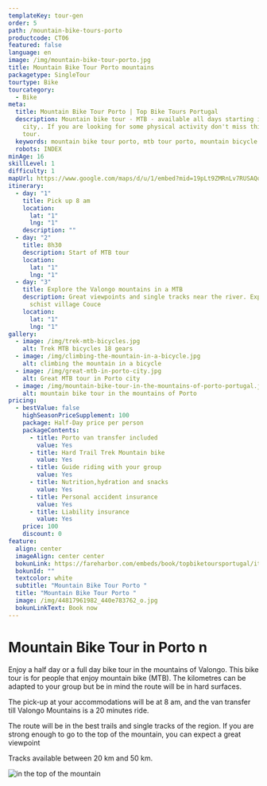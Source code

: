 ```yaml
---
templateKey: tour-gen
order: 5
path: /mountain-bike-tours-porto
productcode: CT06
featured: false
language: en
image: /img/mountain-bike-tour-porto.jpg
title: Mountain Bike Tour Porto mountains
packagetype: SingleTour
tourtype: Bike
tourcategory:
  - Bike
meta:
  title: Mountain Bike Tour Porto | Top Bike Tours Portugal
  description: Mountain bike tour - MTB - available all days starting in Porto
    city,. If you are looking for some physical activity don't miss this bike
    tour.
  keywords: mountain bike tour porto, mtb tour porto, mountain bicycle in porto
  robots: INDEX
minAge: 16
skillLevel: 1
difficulty: 1
mapUrl: https://www.google.com/maps/d/u/1/embed?mid=19pLt9ZMRnLv7RUSAQqpybO9X-oNSSOhV
itinerary:
  - day: "1"
    title: Pick up 8 am
    location:
      lat: "1"
      lng: "1"
    description: ""
  - day: "2"
    title: 8h30
    description: Start of MTB tour
    location:
      lat: "1"
      lng: "1"
  - day: "3"
    title: Explore the Valongo mountains in a MTB
    description: Great viewpoints and single tracks near the river. Explore the
      schist village Couce
    location:
      lat: "1"
      lng: "1"
gallery:
  - image: /img/trek-mtb-bicycles.jpg
    alt: Trek MTB bicycles 18 gears
  - image: /img/climbing-the-mountain-in-a-bicycle.jpg
    alt: climbing the mountain in a bicycle
  - image: /img/great-mtb-in-porto-city.jpg
    alt: Great MTB tour in Porto city
  - image: /img/mountain-bike-tour-in-the-mountains-of-porto-portugal.jpg
    alt: mountain bike tour in the mountains of Porto
pricing:
  - bestValue: false
    highSeasonPriceSupplement: 100
    package: Half-Day price per person
    packageContents:
      - title: Porto van transfer included
        value: Yes
      - title: Hard Trail Trek Mountain bike
        value: Yes
      - title: Guide riding with your group
        value: Yes
      - title: Nutrition,hydration and snacks
        value: Yes
      - title: Personal accident insurance
        value: Yes
      - title: Liability insurance
        value: Yes
    price: 100
    discount: 0
feature:
  align: center
  imageAlign: center center
  bokunLink: https://fareharbor.com/embeds/book/topbiketoursportugal/items/268413/?full-items=yes&flow=479507
  bokunId: ""
  textcolor: white
  subtitle: "Mountain Bike Tour Porto "
  title: "Mountain Bike Tour Porto "
  image: /img/44817961982_440e783762_o.jpg
  bokunLinkText: Book now
---
```

# Mountain Bike Tour in Porto n

Enjoy a half day or a full day bike tour in the mountains of Valongo. This bike tour is for people that enjoy mountain bike (MTB). The kilometres  can be adapted to your group but be in mind the route will be in hard surfaces.

The pick-up at your accommodations will be at 8 am, and the van transfer till Valongo Mountains is a 20 minutes ride.

The route will be in the best trails and single tracks of the region. If you are strong enough to go to the top of the mountain, you can expect a great viewpoint

Tracks available between 20 km and 50 km.

![in the top of the mountain](/img/mtb-tour-top-of-the-mountain.jpg "MTB pictureour ")